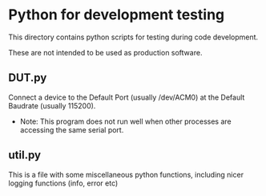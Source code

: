
# Python for development testing

This directory contains python scripts for testing during code development.

These are not intended to be used as production software.

## DUT.py

Connect a device to the Default Port (usually /dev/ACM0) at the Default Baudrate (usually 115200). 

* Note: This program does not run well when other processes are accessing the same serial port.

## util.py

This is a file with some miscellaneous python functions, including nicer logging functions (info, error etc)


